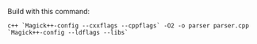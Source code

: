Build with this command:

```
c++ `Magick++-config --cxxflags --cppflags` -O2 -o parser parser.cpp `Magick++-config --ldflags --libs`
```
